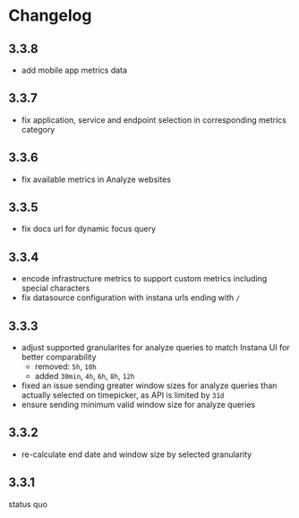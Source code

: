# Changelog

## 3.3.8
- add mobile app metrics data

## 3.3.7
- fix application, service and endpoint selection in corresponding metrics category

## 3.3.6
- fix available metrics in Analyze websites

## 3.3.5
- fix docs url for dynamic focus query

## 3.3.4
- encode infrastructure metrics to support custom metrics including special characters
- fix datasource configuration with instana urls ending with `/`

## 3.3.3
- adjust supported granularites for analyze queries to match Instana UI for better comparability
    - removed: `5h`, `10h`
    - added `30min`, `4h`, `6h`, `8h`, `12h`
- fixed an issue sending greater window sizes for analyze queries than actually selected on timepicker, as API is limited by `31d`
- ensure sending minimum valid window size for analyze queries

## 3.3.2
- re-calculate end date and window size by selected granularity

## 3.3.1
status quo
